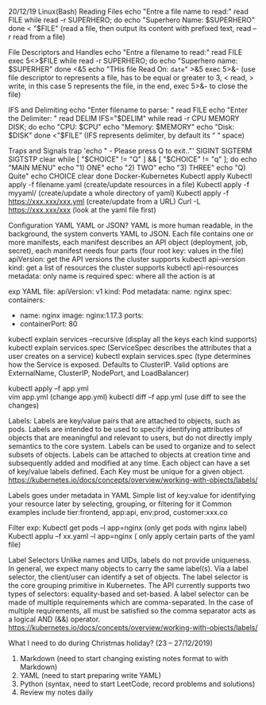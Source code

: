 20/12/19
Linux(Bash)
Reading Files
echo "Entre a file name to read:"
read FILE
while read -r SUPERHERO; do
echo "Superhero Name: $SUPERHERO"
done < "$FILE"
(read a file, then output its content with prefixed text, read –r read from a file)

File Descriptors and Handles
echo "Entre a filename to read:"
read FILE
exec 5<>$FILE
while read -r SUPERHERO; do
        echo "Superhero name: $SUPERHER"
done <&5
echo "THis file Read On: `date`" >&5
exec 5>&-
(use file descriptor to represents a file, has to be equal or greater to 3, < read, > write, in this case 5 represents the file, in the end, exec 5>&- to close the file)

IFS and Delimiting
echo "Enter filename to parse: "
read FILE
echo "Enter the Delimiter: "
read DELIM
IFS="$DELIM"
while read -r CPU MEMORY DISK; do
  echo "CPU: $CPU"
echo "Memory: $MEMORY"
  echo "Disk: $DISK"
done <"\$FILE"
(IFS represents delimiter, by default its “ “ space)

Traps and Signals
trap 'echo " - Please press Q to exit.."' SIGINT SIGTERM SIGTSTP
clear
while [ "$CHOICE" != "Q" ] && [ "$CHOICE" != "q" ]; do
echo "MAIN MENU"
echo "1) ONE"
echo "2) TWO"
echo "3) THREE"
echo "Q) Quite"
echo CHOICE
clear
done
Docker-Kubernetes
Kubectl apply
Kubectl apply -f filename.yaml (create/update resources in a file)
Kubectl apply -f myyaml/ (create/update a whole directory of yaml)
Kubectl apply -f https://xxx.xxx/xxx.yml (create/update from a URL)
Curl -L https://xxx.xxx/xxx (look at the yaml file first)

Configuration YAML
YAML or JSON?
YAML is more human readable, in the background, the system converts YAML to JSON.
Each file contains one or more manifests, each manifest describes an API object (deployment, job, secret), each manifest needs four parts (four root key: values in the file)
apiVersion: get the API versions the cluster supports
kubectl api-version
kind: get a list of resources the cluster supports
kubectl api-resources
metadata: only name is required
spec: where all the action is at

exp YAML file:
apiVersion: v1
kind: Pod
metadata:
name: nginx
spec:
containers:

- name: nginx
  image: nginx:1.17.3
  ports:
- containerPort: 80

kubectl explain services –recursive (display all the keys each kind supports)
kubectl explain services.spec (ServiceSpec describes the attributes that a user creates on a service)
kubectl explain services.spec (type determines how the Service is exposed. Defaults to ClusterIP. Valid options are ExternalName, ClusterIP, NodePort, and LoadBalancer)

kubectl apply –f app.yml  
vim app.yml (change app.yml)
kubectl diff –f app.yml (use diff to see the changes)

Labels:
Labels are key/value pairs that are attached to objects, such as pods. Labels are intended to be used to specify identifying attributes of objects that are meaningful and relevant to users, but do not directly imply semantics to the core system. Labels can be used to organize and to select subsets of objects. Labels can be attached to objects at creation time and subsequently added and modified at any time. Each object can have a set of key/value labels defined. Each Key must be unique for a given object.
https://kubernetes.io/docs/concepts/overview/working-with-objects/labels/

Labels goes under metadata in YAML
Simple list of key:value for identifying your resource later by selecting, grouping, or filtering for it
Common examples include tier:frontend, app:api, env:prod, customer:xxx.co

Filter exp:
Kubectl get pods –l app=nginx (only get pods with nginx label)
Kubectl applu –f xx.yaml –l app=nginx ( only apply certain parts of the yaml file)

Label Selectors
Unlike names and UIDs, labels do not provide uniqueness. In general, we expect many objects to carry the same label(s).
Via a label selector, the client/user can identify a set of objects. The label selector is the core grouping primitive in Kubernetes.
The API currently supports two types of selectors: equality-based and set-based. A label selector can be made of multiple requirements which are comma-separated. In the case of multiple requirements, all must be satisfied so the comma separator acts as a logical AND (&&) operator.
https://kubernetes.io/docs/concepts/overview/working-with-objects/labels/

What I need to do during Christmas holiday? (23 – 27/12/2019)

1. Markdown (need to start changing existing notes format to with Markdown)
2. YAML (need to start preparing write YAML)
3. Python (syntax, need to start LeetCode, record problems and solutions)
4. Review my notes daily
